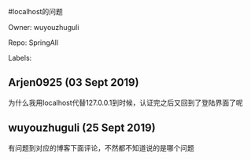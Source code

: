 #localhost的问题

Owner: wuyouzhuguli

Repo: SpringAll

Labels: 

## Arjen0925 (03 Sept 2019)

为什么我用localhost代替127.0.0.1到时候，认证完之后又回到了登陆界面了呢

## wuyouzhuguli (25 Sept 2019)

有问题到对应的博客下面评论，不然都不知道说的是哪个问题

